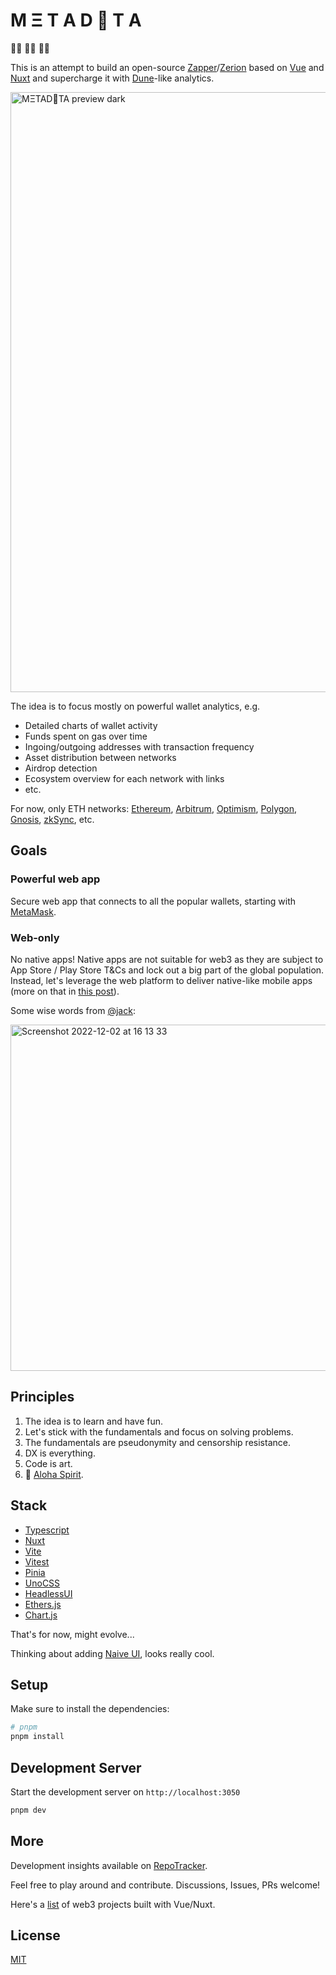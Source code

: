 # M Ξ T A D 🦧 T A

🏴‍☠️ 🏴‍☠️ 🏴‍☠️

This is an attempt to build an open-source [Zapper](https://zapper.fi/)/[Zerion](https://app.zerion.io/) based on [Vue](https://vuejs.org) and [Nuxt](https://nuxt.com) and supercharge it with [Dune](https://dune.com)-like analytics.

<img width="960" alt="MΞTAD🦧TA preview dark" src="https://user-images.githubusercontent.com/2703233/206170014-e748694e-df8d-43bd-bc1b-94c1d0ea775e.png">

The idea is to focus mostly on powerful wallet analytics, e.g.

- Detailed charts of wallet activity
- Funds spent on gas over time
- Ingoing/outgoing addresses with transaction frequency
- Asset distribution between networks
- Airdrop detection
- Ecosystem overview for each network with links
- etc.

For now, only ETH networks: [Ethereum](https://ethereum.org), [Arbitrum](https://arbitrum.io), [Optimism](https://www.optimism.io/), [Polygon](https://polygon.technology), [Gnosis](https://www.gnosis.io), [zkSync](https://zksync.io), etc.

## Goals

### Powerful web app 

Secure web app that connects to all the popular wallets, starting with [MetaMask](https://metamask.io).

### Web-only

No native apps! Native apps are not suitable for web3 as they are subject to App Store / Play Store T&Cs and lock out a big part of the global population. Instead, let's leverage the web platform to deliver native-like mobile apps (more on that in [this post](https://itnext.io/lets-build-a-native-like-web-app-nwa-22a553fee338)).

Some wise words from [@jack](https://twitter.com/jack):

<img width="554" alt="Screenshot 2022-12-02 at 16 13 33" src="https://user-images.githubusercontent.com/2703233/205336586-2517bfd2-ead1-4ace-8091-4f988e9b2df3.png">

## Principles
 
1. The idea is to learn and have fun.
2. Let's stick with the fundamentals and focus on solving problems.
3. The fundamentals are pseudonymity and censorship resistance.
4. DX is everything.
5. Code is art.
6. 🌺 [Aloha Spirit](https://www.hawaii.edu/uhwo/clear/home/lawaloha.html).

## Stack

- [Typescript](https://www.typescriptlang.org)
- [Nuxt](https://nuxt.com)
- [Vite](https://vitejs.dev)
- [Vitest](https://vitest.dev)
- [Pinia](https://pinia.vuejs.org)
- [UnoCSS](https://uno.antfu.me)
- [HeadlessUI](https://headlessui.com)
- [Ethers.js](https://ethers.io)
- [Chart.js](https://chartjs.org)

That's for now, might evolve...

Thinking about adding [Naive UI](https://www.naiveui.com), looks really cool.

## Setup

Make sure to install the dependencies:

```bash
# pnpm
pnpm install
```

## Development Server

Start the development server on `http://localhost:3050`

```bash
pnpm dev
```

## More

Development insights available on [RepoTracker](https://repo-tracker.com/r/gh/toniengelhardt/m3tadata).

Feel free to play around and contribute. Discussions, Issues, PRs welcome!

Here's a [list](https://github.com/toniengelhardt/web3-vue-and-nuxt-projects) of web3 projects built with Vue/Nuxt.

## License

[MIT](https://github.com/toniengelhardt/m3tadata/blob/main/LICENSE)
